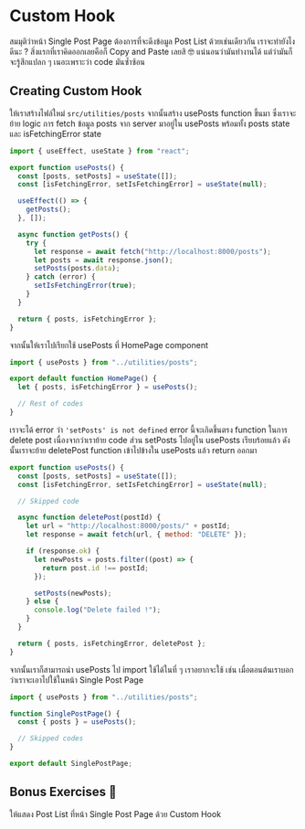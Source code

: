 # Custom Hook

สมมุติว่าหน้า Single Post Page ต้องการที่จะดึงข้อมูล Post List ด้วยเช่นเดียวกัน เราจะทำยังไงดีนะ ?​ สิ่งแรกที่เราคิดออกเลยคือก็ Copy and Paste เลยสิ 🤓 แน่นอนว่ามันทำงานได้ แต่ว่ามันก็จะรู้สึกแปลก ๆ เนอะเพราะว่า code มันซ้ำซ้อน

## Creating Custom Hook

ให้เราสร้างไฟล์ใหม่ `src/utilities/posts` จากนั้นสร้าง usePosts function ขึ้นมา ซึ่งเราจะย้าย logic การ fetch ข้อมูล posts จาก server มาอยู่ใน usePosts พร้อมทั้ง posts state และ isFetchingError state

```js
import { useEffect, useState } from "react";

export function usePosts() {
  const [posts, setPosts] = useState([]);
  const [isFetchingError, setIsFetchingError] = useState(null);

  useEffect(() => {
    getPosts();
  }, []);

  async function getPosts() {
    try {
      let response = await fetch("http://localhost:8000/posts");
      let posts = await response.json();
      setPosts(posts.data);
    } catch (error) {
      setIsFetchingError(true);
    }
  }

  return { posts, isFetchingError };
}
```

จากนั้นให้เราไปเรียกใช้ usePosts ที่ HomePage component

```js
import { usePosts } from "../utilities/posts";

export default function HomePage() {
  let { posts, isFetchingError } = usePosts();

  // Rest of codes
}
```

เราจะได้ error ว่า `'setPosts' is not defined` error นี้จะเกิดขึ้นตรง function ในการ delete post เนื่องจากว่าเราย้าย code ส่วน setPosts ไปอยู่ใน usePosts เรียบร้อยแล้ว ดังนั้นเราจะย้าย deletePost function เข้าไปข้างใน usePosts แล้ว return ออกมา

```js
export function usePosts() {
  const [posts, setPosts] = useState([]);
  const [isFetchingError, setIsFetchingError] = useState(null);

  // Skipped code

  async function deletePost(postId) {
    let url = "http://localhost:8000/posts/" + postId;
    let response = await fetch(url, { method: "DELETE" });

    if (response.ok) {
      let newPosts = posts.filter((post) => {
        return post.id !== postId;
      });

      setPosts(newPosts);
    } else {
      console.log("Delete failed !");
    }
  }

  return { posts, isFetchingError, deletePost };
}
```

จากนั้นเราก็สามารถนำ usePosts ไป import ใช้ได้ในที่ ๆ เราอยากจะใช้ เช่น เมื่อตอนต้นเราบอกว่าเราจะเอาไปใช้ในหน้า Single Post Page

```js
import { usePosts } from "../utilities/posts";

function SinglePostPage() {
  const { posts } = usePosts();

  // Skipped codes
}

export default SinglePostPage;
```

## Bonus Exercises 🏅

ให้แสดง Post List ที่หน้า Single Post Page ด้วย Custom Hook
